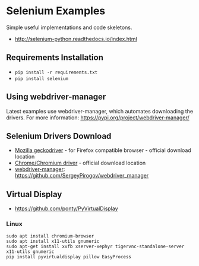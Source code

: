 # Selenium Examples

Simple useful implementations and code skeletons.

- http://selenium-python.readthedocs.io/index.html

## Requirements Installation

- `pip install -r requirements.txt`
- `pip install selenium`

## Using webdriver-manager

Latest examples use webdriver-manager, which automates downloading the drivers. For more information: https://pypi.org/project/webdriver-manager/

## Selenium Drivers Download

- [Mozilla geckodriver](https://github.com/mozilla/geckodriver/releases) - for Firefox compatible browser - official download location
- [Chrome/Chromium driver](https://sites.google.com/a/chromium.org/chromedriver/downloads) - official download location
- [webdriver-manager](https://github.com/SergeyPirogov/webdriver_manager): https://github.com/SergeyPirogov/webdriver_manager

## Virtual Display

- https://github.com/ponty/PyVirtualDisplay

### Linux

```
sudo apt install chromium-browser
sudo apt install x11-utils gnumeric
sudo apt-get install xvfb xserver-xephyr tigervnc-standalone-server x11-utils gnumeric
pip install pyvirtualdisplay pillow EasyProcess
```
